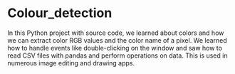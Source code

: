 # Colour_detection
In this Python project with source code, we learned about colors and how we can extract color RGB values and the color name of a pixel. We learned how to handle events like double-clicking on the window and saw how to read CSV files with pandas and perform operations on data. This is used in numerous image editing and drawing apps.

